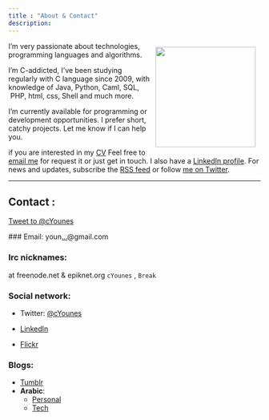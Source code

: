 ```yaml
---
title : "About & Contact" 
description:
---
```



<img width="200" style="float: right; margin: 10px" src="{{urls.media}}/me_with_computer_f.jpg" />

I’m very passionate about technologies, programming languages and algorithms.

I’m C-addicted, I’ve been studying regularly with C language since 2009, with knowledge of Java, Python, Caml, SQL,  PHP, html, css, Shell and much more.

I’m currently available for programming or development opportunities. I prefer short, catchy projects. Let me know if I can help you.

if you are interested in my [CV][2] Feel free to [email me][3] for request it or just get in touch. I also have a [LinkedIn profile][4]. For news and updates, subscribe the [RSS feed][5] or follow [me on Twitter][6].

------------------
## Contact : 
<p><a href="https://twitter.com/intent/tweet?screen_name=cYounes"
class="twitter-mention-button">Tweet to @cYounes</a><br />
<script>!function(d,s,id){var
js,fjs=d.getElementsByTagName(s)[0];if(!d.getElementById(id)){js=d.createElement(s);js.id=id;js.src="//platform.twitter.com/widgets.js";fjs.parentNode.insertBefore(js,fjs);}}(document,"script","twitter-wjs");</script></p>
### Email:
youn<a title="Reveal this e-mail address"
onclick="window.open('http://www.google.com/recaptcha/mailhide/d?k\07501leBmjuTu-80babsDNgZAaA\75\75\46c\75bsHTcqxIxzO-SHo3lFWlaRijisUeatfh7mk55AweBxA\075',
'',
'toolbar=0,scrollbars=0,location=0,statusbar=0,menubar=0,resizable=0,width=500,height=300');
return false;"
href="http://www.google.com/recaptcha/mailhide/d?k=01leBmjuTu-80babsDNgZAaA==&amp;c=bsHTcqxIxzO-SHo3lFWlaRijisUeatfh7mk55AweBxA=">&#8230;</a>@gmail.com

### Irc nicknames: 
at freenode.net & epiknet.org `cYounes` , `Break`  

### Social network:
- Twitter: [@cYounes][6]

- [LinkedIn][4]

- [Flickr][7]

### Blogs:
- [Tumblr][8]
- **Arabic**:
  - [Personal][9]
  - [Tech][10]



 [1]: http://cyounes.com/
 [2]: http://careers.stackoverflow.com/cyounes
 [3]: http://cyounes.com/contact "Contact me"
 [4]: http://fr.linkedin.com/in/cyounes "cyounes on linkedin"
 [5]: http://cyounes.com/feed/rss
 [6]: http://twitter.com/cYounes
 [7]: http://www.flickr.com/people/62399972@N04/ "flickr"
 [8]: http://cyounes.tumblr.com
 [9]: http://cyounes.com/blog/
 [10]: http://cyounes.com/ar/


